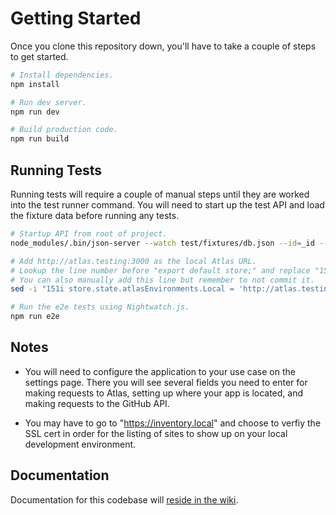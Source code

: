 # Getting Started

Once you clone this repository down, you'll have to take a couple of steps to get started.

```bash
# Install dependencies. 
npm install

# Run dev server. 
npm run dev

# Build production code.
npm run build
```

## Running Tests 

Running tests will require a couple of manual steps until they are worked into the test runner command. You will need to start up the test API and load the fixture data before running any tests.

```bash
# Startup API from root of project.
node_modules/.bin/json-server --watch test/fixtures/db.json --id=_id --host=atlas.testing --middlewares test/atlas-middleware.js --routes test/routes.json

# Add http://atlas.testing:3000 as the local Atlas URL.
# Lookup the line number before "export default store;" and replace "151" if needed.
# You can also manually add this line but remember to not commit it.
sed -i "151i store.state.atlasEnvironments.Local = 'http://atlas.testing:3000/';" src/vuex/store.js

# Run the e2e tests using Nightwatch.js.
npm run e2e
```
## Notes

- You will need to configure the application to your use case on the settings page. There you will see several fields you need to enter for making requests to Atlas, setting up where your app is located, and making requests to the GitHub API.  

- You may have to go to "https://inventory.local" and choose to verfiy the SSL cert in order for the listing of sites to show up on your local development environment. 

## Documentation

Documentation for this codebase will [reside in the wiki](https://github.com/CuBoulder/lil_shrugger/wiki).

